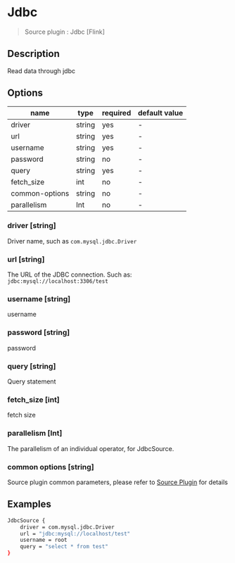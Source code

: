# Jdbc

> Source plugin : Jdbc [Flink]

## Description

Read data through jdbc

## Options

| name           | type   | required | default value |
| -------------- | ------ | -------- | ------------- |
| driver         | string | yes      | -             |
| url            | string | yes      | -             |
| username       | string | yes      | -             |
| password       | string | no       | -             |
| query          | string | yes      | -             |
| fetch_size     | int    | no       | -             |
| common-options | string | no       | -             |
| parallelism    | Int  | no       | -             |

### driver [string]

Driver name, such as `com.mysql.jdbc.Driver`

### url [string]

The URL of the JDBC connection. Such as: `jdbc:mysql://localhost:3306/test`

### username [string]

username

### password [string]

password

### query [string]

Query statement

### fetch_size [int]

fetch size

### parallelism [Int]

The parallelism of an individual operator, for JdbcSource.

### common options [string]

Source plugin common parameters, please refer to [Source Plugin](./source-plugin.md) for details

## Examples

```bash
JdbcSource {
    driver = com.mysql.jdbc.Driver
    url = "jdbc:mysql://localhost/test"
    username = root
    query = "select * from test"
}
```
